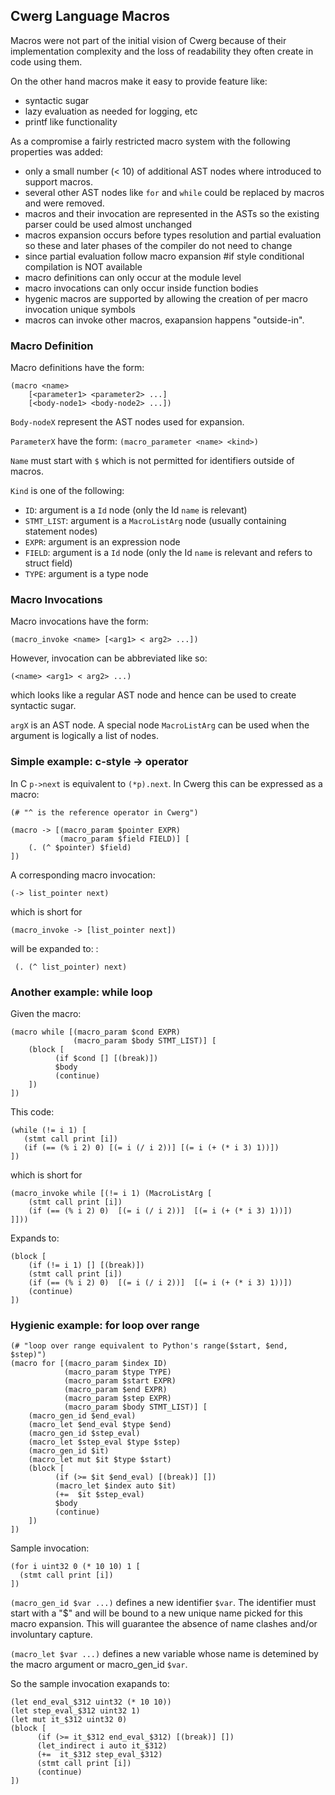 ## Cwerg Language Macros

Macros were not part of the initial vision of Cwerg because of their 
implementation complexity and the loss of readability they often 
create in code using them.

On the other hand macros make it easy to provide feature like:
* syntactic sugar
* lazy evaluation as needed for logging, etc
* printf like functionality

As a compromise a fairly restricted macro system with the following properties was added:

* only a small number (< 10) of additional AST nodes where introduced to support macros.
* several other AST nodes like `for` and `while` could be replaced by macros and were removed.
* macros and their invocation are represented in the ASTs so the existing parser could be used
  almost unchanged
* macros expansion occurs before types resolution and partial evaluation so these and later phases
  of the compiler do not need to change
* since partial evaluation follow macro expansion #if style conditional compilation is NOT available
* macro definitions can only occur at the module level
* macro invocations can only occur inside function bodies
* hygenic macros are supported by allowing the creation of per macro invocation unique symbols
* macros can invoke other macros, exapansion happens "outside-in".

### Macro Definition

Macro definitions have the form: 

```
(macro <name> 
    [<parameter1> <parameter2> ...] 
    [<body-node1> <body-node2> ...])
```
`Body-nodeX` represent the AST nodes used for expansion.

`ParameterX` have the form: `(macro_parameter <name> <kind>)`

`Name` must start with `$` which is not permitted for identifiers outside of macros.

`Kind` is one of the following:
* `ID`: argument is a `Id` node (only the Id `name` is relevant)
* `STMT_LIST`: argument is a `MacroListArg` node (usually containing statement nodes)
* `EXPR`:  argument is an expression node
* `FIELD`:  argument is a `Id` node (only the Id `name` is relevant and refers to struct field)
* `TYPE`:  argument is a type node

### Macro Invocations


Macro invocations have the form:
```
(macro_invoke <name> [<arg1> < arg2> ...])
```

However, invocation can be abbreviated like so:
```
(<name> <arg1> < arg2> ...)
```

which looks like a regular AST node and hence can be used
to create syntactic sugar.

`argX` is an AST node. A special node `MacroListArg` 
can be used when the argument is logically a list of nodes.

### Simple example: c-style -> operator

In C `p->next` is equivalent to `(*p).next`.
In Cwerg this can be expressed as a macro:

```
(# "^ is the reference operator in Cwerg")

(macro -> [(macro_param $pointer EXPR) 
           (macro_param $field FIELD)] [
    (. (^ $pointer) $field)
])
```

A corresponding macro invocation:

```
(-> list_pointer next)
```

which is short for

```
(macro_invoke -> [list_pointer next])
```

will be expanded to:
: 
```
 (. (^ list_pointer) next)
```


### Another example: while loop

Given the macro:

```
(macro while [(macro_param $cond EXPR) 
              (macro_param $body STMT_LIST)] [
    (block [
          (if $cond [] [(break)])
          $body
          (continue)
    ])
])   
```

This code:
```
(while (!= i 1) [
   (stmt call print [i])
   (if (== (% i 2) 0) [(= i (/ i 2))] [(= i (+ (* i 3) 1))])
])
```

which is short for
```
(macro_invoke while [(!= i 1) (MacroListArg [
    (stmt call print [i])
    (if (== (% i 2) 0)  [(= i (/ i 2))]  [(= i (+ (* i 3) 1))])
]]))
```


Expands to:
```
(block [
    (if (!= i 1) [] [(break)])
    (stmt call print [i])
    (if (== (% i 2) 0)  [(= i (/ i 2))]  [(= i (+ (* i 3) 1))])
    (continue)
])

```

### Hygienic example: for loop over range

```
(# "loop over range equivalent to Python's range($start, $end, $step)")
(macro for [(macro_param $index ID) 
            (macro_param $type TYPE) 
            (macro_param $start EXPR) 
            (macro_param $end EXPR) 
            (macro_param $step EXPR) 
            (macro_param $body STMT_LIST)] [
    (macro_gen_id $end_eval)      
    (macro_let $end_eval $type $end)
    (macro_gen_id $step_eval)      
    (macro_let $step_eval $type $step)
    (macro_gen_id $it)      
    (macro_let mut $it $type $start)
    (block [
          (if (>= $it $end_eval) [(break)] [])
          (macro_let $index auto $it)
          (+=  $it $step_eval)
          $body
          (continue)
    ])
])
```

Sample invocation:
```
(for i uint32 0 (* 10 10) 1 [
  (stmt call print [i])
])
```


`(macro_gen_id $var ...)` defines a new identifier `$var`. 
The identifier must start with a "$" and will be bound to a new unique name
picked for this macro expansion. 
This will guarantee the absence of name clashes and/or involuntary capture.

`(macro_let $var ...)` defines a new variable whose name
is detemined by the macro argument or macro_gen_id `$var`. 

So the sample invocation exapands to:
```
(let end_eval_$312 uint32 (* 10 10))
(let step_eval_$312 uint32 1)
(let mut it_$312 uint32 0)
(block [
      (if (>= it_$312 end_eval_$312) [(break)] [])
      (let_indirect i auto it_$312)
      (+=  it_$312 step_eval_$312)
      (stmt call print [i])
      (continue)
])
```



